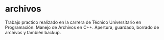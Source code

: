 # archivos

Trabajo practico realizado en la carrera de Técnico Universitario en Programación.
Manejo de Archivos en C++. Apertura, guardado, borrado de archivos y también backup.
